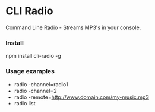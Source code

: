 # CLI Radio
Command Line Radio - Streams MP3's in your console.

### Install
npm install cli-radio -g 

### Usage examples
* radio -channel=radio1
* radio -channel=2
* radio -remote=http://www.domain.com/my-music.mp3
* radio list
